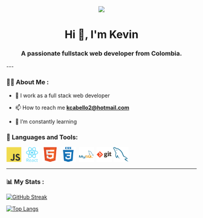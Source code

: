 <div id="header" align="center">
    <img src="https://media.giphy.com/media/wwg1suUiTbCY8H8vIA/giphy-downsized-large.gif" width="200" />
    <h1 align="center">Hi 👋, I'm Kevin</h1>
    <h3 align="center">A passionate fullstack web developer from Colombia.</h3>
</div>
---

### 👨‍💻 About Me :

- 📝 I work as a full stack web developer

- 📫 How to reach me **kcabello2@hotmail.com**

- 🌱 I’m constantly learning


<div align="left">
    <h3>🔨 Languages and Tools:</h3>
    <div>
        <img src="https://github.com/devicons/devicon/blob/master/icons/javascript/javascript-original.svg" title="JavaScript" alt="JavaScript" width="40" height="40"/>&nbsp;
        <img src="https://github.com/devicons/devicon/blob/master/icons/react/react-original-wordmark.svg" title="React" alt="React" width="40" height="40"/>&nbsp;
        <img src="https://github.com/devicons/devicon/blob/master/icons/html5/html5-original.svg" title="HTML5" alt="HTML" width="40" height="40"/>&nbsp;
        <img src="https://github.com/devicons/devicon/blob/master/icons/css3/css3-plain-wordmark.svg"  title="CSS3" alt="CSS" width="40" height="40"/>&nbsp;
        <img src="https://github.com/devicons/devicon/blob/master/icons/mysql/mysql-original-wordmark.svg" title="MySQL"  alt="MySQL" width="40" height="40"/>&nbsp;
        <img src="https://github.com/devicons/devicon/blob/master/icons/git/git-original-wordmark.svg" title="Git" **alt="Git" width="40" height="40"/>
        <img src="https://github.com/devicons/devicon/blob/master/icons/mysql/mysql-plain.svg" title="Git" **alt="Git" width="40" height="40"/>
      </div>
</div>

---

### 📊 My Stats :

[![GitHub Streak](https://github-readme-streak-stats.herokuapp.com?user=Keskax&theme=tokyonight-duo)](https://git.io/streak-stats)


[![Top Langs](https://github-readme-stats.vercel.app/api/top-langs/?username=Keskax&theme=tokyonight)](https://github.com/anuraghazra/github-readme-stats)



